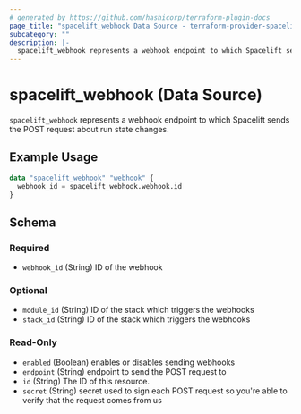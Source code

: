 ```yaml
---
# generated by https://github.com/hashicorp/terraform-plugin-docs
page_title: "spacelift_webhook Data Source - terraform-provider-spacelift"
subcategory: ""
description: |-
  spacelift_webhook represents a webhook endpoint to which Spacelift sends the POST request about run state changes.
---
```


# spacelift_webhook (Data Source)

`spacelift_webhook` represents a webhook endpoint to which Spacelift sends the POST request about run state changes.

## Example Usage

```terraform
data "spacelift_webhook" "webhook" {
  webhook_id = spacelift_webhook.webhook.id
}
```

<!-- schema generated by tfplugindocs -->
## Schema

### Required

- `webhook_id` (String) ID of the webhook

### Optional

- `module_id` (String) ID of the stack which triggers the webhooks
- `stack_id` (String) ID of the stack which triggers the webhooks

### Read-Only

- `enabled` (Boolean) enables or disables sending webhooks
- `endpoint` (String) endpoint to send the POST request to
- `id` (String) The ID of this resource.
- `secret` (String) secret used to sign each POST request so you're able to verify that the request comes from us
